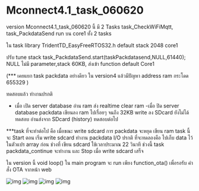# Mconnect4.1_task_060620
version Mconnect4.1_task_060620 นี้ มี 2 Tasks 
 task_CheckWiFiMqtt,
 task_PackdataSend
 run บน core1 ทั้ง 2 tasks

ใน task library TridentTD_EasyFreeRTOS32.h 
 default stack 2048 core1

ปรับ tune stack task_PackdataSend.start(taskPackdatasend,NULL,61440); 
NULL ไม่มี parameter,stack 60KB, ส่งเข้า function   default Core1

(*** เคยแยก task packdata อย่างดียว ใน version4 แล้วมีปัญหา address ram กระโดด 655329 )

ทดสอบแล้ว ทำงานปรกติ  
  - เมื่อ เปิด server database อ่าน ram ส่ง realtime clear ram
  -เมื่อ ปิด server database packdata เขียนลง ram ไปเรื่อยๆ จนถึง 32KB write ลง SDcard
   ยังไม่ได้ทดสอบ อ่านส่งจาก SDcard (history) ทดสอบต่อไป 

***task ที่จะทำต่อไป คือ เมื่อขณะ write sdcard  การ packdata จะหยุด เขียน ram 
   task นี้ จะ Start ตอน เริ่ม write sdcard ทำงาน packdata I/O ปรกติ ที่จะทดลองคือ ไปเก็บ data
       ไว้ในตัวแปร array ก่อน ช่วงที่ เขียน sdcard ใช้เวลาประมาณ 22 วินาที ช่วงนี้  task packdata_continue
       จะทำงาน และ Stop เมื่อ write sdcard เสร็จ  

ใน version นี้  void loop() ใน main program จะ run เพียง function_ota()
เพื่อรอรับ คำสั่ง OTA จากหน้า web 

![img](https://iotfmx.com/imgtest/TestMcon_060620/test0106.png)
![img](https://iotfmx.com/imgtest/TestMcon_060620/test0206.png)
![img](https://iotfmx.com/imgtest/TestMcon_060620/test0306.png)
![img](https://iotfmx.com/imgtest/TestMcon_060620/test0406.png)
